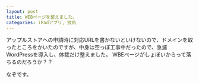 ```yaml
---
layout: post
title: WEBページを整えました。
categories: iPadアプリ, 技術
---
```


アップルストアへの申請時に対応URLを書かないといけないので、ドメインを取ったところをかいたのですが、中身は空っぽ工事中だったので、急遽WordPressを導入し、体裁だけ整えました。
WBEページがしょぼいからって落ちるのだろうか？？

なぞです。

